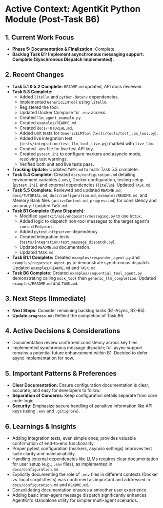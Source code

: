 # Active Context: AgentKit Python Module (Post-Task B6)

## 1. Current Work Focus

-   **Phase 5: Documentation & Finalization:** Complete.
-   **Backlog Task B1: Implement asynchronous messaging support:** **Complete (Synchronous Dispatch Implemented).**

## 2. Recent Changes

-   **Task 5.1 & 5.2 Complete:** `README.md` updated, API docs reviewed.
-   **Task 5.3 Complete:**
    -   Added `litellm` and `python-dotenv` dependencies.
    -   Implemented `GenericLLMTool` using `litellm`.
    -   Registered the tool.
    -   Updated Docker Compose for `.env` access.
    -   Created `llm_agent_example.py`.
    -   Created `examples/README.md`.
    -   Created `docs/TUTORIAL.md`.
    -   Added unit tests for `GenericLLMTool` (`tests/tools/test_llm_tool.py`).
    -   Added live integration test (`tests/integration/test_llm_tool_live.py`) marked with `live_llm`.
    -   Created `.env` file for live test API key.
    -   Created `pytest.ini` to configure markers and asyncio mode, resolving test warnings.
    -   Verified both unit and live tests pass.
-   **Tracking Update:** Updated `TASK.md` to mark Task 5.3 complete.
-   **Task 5.4 Complete:** Created `docs/configuration.md` detailing environment variables (`.env`), Docker configuration, testing setup (`pytest.ini`), and external dependencies (`litellm`). Updated `TASK.md`.
-   **Task 5.5 Complete:** Reviewed and updated `README.md`, `docs/TUTORIAL.md`, `docs/configuration.md`, `examples/README.md`, and Memory Bank files (`activeContext.md`, `progress.md`) for consistency and accuracy. Updated `TASK.md`.
-   **Task B1 Complete (Sync Dispatch):**
    -   Modified `agentkit/api/endpoints/messaging.py` to use `httpx`.
    -   Added logic to dispatch non-tool messages to the target agent's `contactEndpoint`.
    -   Added `pytest-httpserver` dependency.
    -   Created integration tests (`tests/integration/test_message_dispatch.py`).
    -   Updated `README.md` documentation.
    -   Updated `TASK.md`.
-   **Task B1.1 Complete:** Created `examples/responder_agent.py` and `examples/requester_agent.py` to demonstrate synchronous dispatch. Updated `examples/README.md` and `TASK.md`.
-   **Task B6 Complete:** Created `examples/sequential_tool_agent.py` demonstrating calling `mock_tool` then `generic_llm_completion`. Updated `examples/README.md` and `TASK.md`.

## 3. Next Steps (Immediate)

-   **Next Steps:** Consider remaining backlog tasks (B1-Async, B2-B5).
-   **Update `progress.md`:** Reflect the completion of Task B6.

## 4. Active Decisions & Considerations

-   Documentation review confirmed consistency across key files.
-   Implemented synchronous message dispatch; full async support remains a potential future enhancement within B1. Decided to defer async implementation for now.

## 5. Important Patterns & Preferences

-   **Clear Documentation:** Ensure configuration documentation is clear, accurate, and easy for developers to follow.
-   **Separation of Concerns:** Keep configuration details separate from core code logic.
-   **Security:** Emphasize secure handling of sensitive information like API keys (using `.env` and `.gitignore`).

## 6. Learnings & Insights

-   Adding integration tests, even simple ones, provides valuable confirmation of end-to-end functionality.
-   Proper pytest configuration (markers, asyncio settings) improves test suite clarity and maintainability.
-   Handling external dependencies like LLMs requires clear documentation for user setup (e.g., `.env` files), as implemented in `docs/configuration.md`.
-   Explicitly documenting the role of `.env` files in different contexts (Docker vs. local scripts/tests) was confirmed as important and addressed in `docs/configuration.md` and `README.md`.
-   Consolidating documentation ensures a smoother user experience.
-   Adding basic inter-agent message dispatch significantly enhances AgentKit's standalone utility for simpler multi-agent scenarios.